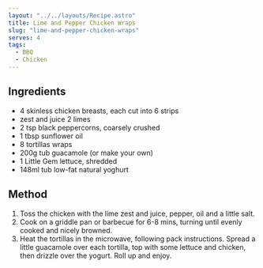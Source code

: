 ```yaml
---
layout: "../../layouts/Recipe.astro"
title: Lime and Pepper Chicken Wraps
slug: "lime-and-pepper-chicken-wraps"
serves: 4
tags:
  - BBQ
  - Chicken
---
```


## Ingredients

- 4 skinless chicken breasts, each cut into 6 strips
- zest and juice 2 limes
- 2 tsp black peppercorns, coarsely crushed
- 1 tbsp sunflower oil
- 8 tortillas wraps
- 200g tub guacamole (or make your own)
- 1 Little Gem lettuce, shredded
- 148ml tub low-fat natural yoghurt

## Method

1. Toss the chicken with the lime zest and juice, pepper, oil and a little salt.
1. Cook on a griddle pan or barbecue for 6-8 mins, turning until evenly cooked and nicely browned.
1. Heat the tortillas in the microwave, following pack instructions. Spread a little guacamole over each tortilla, top with some lettuce and chicken, then drizzle over the yogurt. Roll up and enjoy.